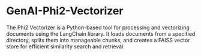 # GenAI-Phi2-Vectorizer
The Phi2 Vectorizer is a Python-based tool for processing and vectorizing documents using the LangChain library. It loads documents from a specified directory, splits them into manageable chunks, and creates a FAISS vector store for efficient similarity search and retrieval.
